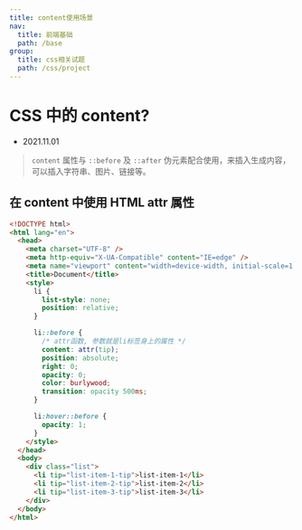 ```yaml
---
title: content使用场景
nav:
  title: 前端基础
  path: /base
group:
  title: css相关试题
  path: /css/project
---
```


# CSS 中的 content?

- 2021.11.01

> `content` 属性与 `::before` 及 `::after` 伪元素配合使用，来插入生成内容，可以插入字符串、图片、链接等。

## 在 content 中使用 HTML attr 属性

```html
<!DOCTYPE html>
<html lang="en">
  <head>
    <meta charset="UTF-8" />
    <meta http-equiv="X-UA-Compatible" content="IE=edge" />
    <meta name="viewport" content="width=device-width, initial-scale=1.0" />
    <title>Document</title>
    <style>
      li {
        list-style: none;
        position: relative;
      }

      li::before {
        /* attr函数, 参数就是li标签身上的属性 */
        content: attr(tip);
        position: absolute;
        right: 0;
        opacity: 0;
        color: burlywood;
        transition: opacity 500ms;
      }

      li:hover::before {
        opacity: 1;
      }
    </style>
  </head>
  <body>
    <div class="list">
      <li tip="list-item-1-tip">list-item-1</li>
      <li tip="list-item-2-tip">list-item-2</li>
      <li tip="list-item-3-tip">list-item-3</li>
    </div>
  </body>
</html>
```
